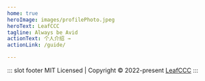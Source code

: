 ```yaml
---
home: true
heroImage: images/profilePhoto.jpeg
heroText: LeafCCC
tagline: Always be Avid
actionText: 个人介绍 →
actionLink: /guide/

---
```

::: slot footer
MIT Licensed | Copyright © 2022-present [LeafCCC](https://github.com/LeafCCC)
:::


